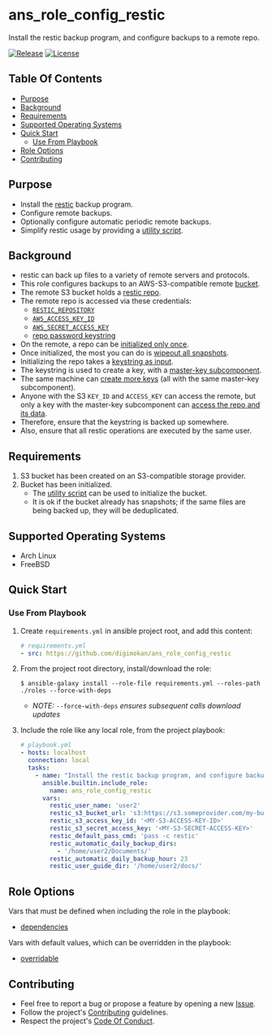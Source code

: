 # ans_role_config_restic

Install the restic backup program, and configure backups to a remote repo.

[![Release](https://img.shields.io/github/release/digimokan/ans_role_config_restic.svg?label=release)](https://github.com/digimokan/ans_role_config_restic/releases/latest "Latest Release Notes")
[![License](https://img.shields.io/badge/license-MIT-blue.svg?label=license)](LICENSE.md "Project License")

## Table Of Contents

* [Purpose](#purpose)
* [Background](#background)
* [Requirements](#requirements)
* [Supported Operating Systems](#supported-operating-systems)
* [Quick Start](#quick-start)
    * [Use From Playbook](#use-from-playbook)
* [Role Options](#role-options)
* [Contributing](#contributing)

## Purpose

* Install the [restic](https://restic.readthedocs.io/en/latest/index.html)
  backup program.
* Configure remote backups.
* Optionally configure automatic periodic remote backups.
* Simplify restic usage by providing a [utility script](../templates/do_restic_sh.j2).

## Background

* restic can back up files to a variety of remote servers and protocols.
* This role configures backups to an AWS-S3-compatible remote
  [bucket](https://restic.readthedocs.io/en/latest/030_preparing_a_new_repo.html#amazon-s3).
* The remote S3 bucket holds a [restic repo](https://restic.readthedocs.io/en/latest/030_preparing_a_new_repo.html).
* The remote repo is accessed via these credentials:
    * [`RESTIC_REPOSITORY`](../defaults/main/remote_repo.yml)
    * [`AWS_ACCESS_KEY_ID`](../defaults/main/remote_repo.yml)
    * [`AWS_SECRET_ACCESS_KEY`](../defaults/main/remote_repo.yml)
    * [repo password keystring](../defaults/main/remote_repo.yml)
* On the remote, a repo can be [initialized only once](https://forum.restic.net/t/restoring-on-a-new-host/1182).
* Once initialized, the most you can do is [wipeout all snapshots](https://github.com/restic/restic/issues/1977#issuecomment-417393284).
* Initializing the repo takes a [keystring as input](https://restic.readthedocs.io/en/latest/030_preparing_a_new_repo.html#local).
* The keystring is used to create a key, with a [master-key subcomponent](https://forum.restic.net/t/restic-key-passwd-options/5425/4).
* The same machine can [create more keys](https://restic.readthedocs.io/en/latest/070_encryption.html#manage-repository-keys)
  (all with the same master-key subcomponent).
* Anyone with the S3 `KEY_ID` and `ACCESS_KEY` can access the remote, but only
  a key with the master-key subcomponent can
  [access the repo and its data](https://restic.readthedocs.io/en/latest/030_preparing_a_new_repo.html#local).
* Therefore, ensure that the keystring is backed up somewhere.
* Also, ensure that all restic operations are executed by the same user.

## Requirements

1. S3 bucket has been created on an S3-compatible storage provider.
2. Bucket has been initialized.
    * The [utility script](../templates/do_restic_sh.j2) can be used to initialize
      the bucket.
    * It is ok if the bucket already has snapshots; if the same files are
      being backed up, they will be deduplicated.

## Supported Operating Systems

* Arch Linux
* FreeBSD

## Quick Start

### Use From Playbook

1. Create `requirements.yml` in ansible project root, and add this content:

   ```yaml
   # requirements.yml
   - src: https://github.com/digimokan/ans_role_config_restic
   ```

2. From the project root directory, install/download the role:

   ```shell
   $ ansible-galaxy install --role-file requirements.yml --roles-path ./roles --force-with-deps
   ```

   * _NOTE:_ `--force-with-deps` _ensures subsequent calls download updates_

3. Include the role like any local role, from the project playbook:

   ```yaml
   # playbook.yml
   - hosts: localhost
     connection: local
     tasks:
       - name: "Install the restic backup program, and configure backups to a remote repo"
         ansible.builtin.include_role:
           name: ans_role_config_restic
         vars:
           restic_user_name: 'user2'
           restic_s3_bucket_url: 's3:https://s3.someprovider.com/my-bucket-name'
           restic_s3_access_key_id: '<MY-S3-ACCESS-KEY-ID>'
           restic_s3_secret_access_key: '<MY-S3-SECRET-ACCESS-KEY>'
           restic_default_pass_cmd: 'pass -c restic'
           restic_automatic_daily_backup_dirs:
             - '/home/user2/Documents/'
           restic_automatic_daily_backup_hour: 23
           restic_user_guide_dir: '/home/user2/docs/'
   ```

## Role Options

Vars that must be defined when including the role in the playbook:

  * [dependencies](../defaults/main/dependencies/remote_repo.yml)

Vars with default values, which can be overridden in the playbook:

  * [overridable](../defaults/main/overridable)

## Contributing

* Feel free to report a bug or propose a feature by opening a new
  [Issue](https://github.com/digimokan/ans_role_config_restic/issues).
* Follow the project's [Contributing](CONTRIBUTING.md) guidelines.
* Respect the project's [Code Of Conduct](CODE_OF_CONDUCT.md).

